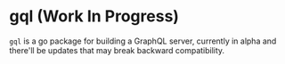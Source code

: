 # gql (Work In Progress)

`gql` is a go package for building a GraphQL server, currently in alpha and there'll be updates that may break backward compatibility.
